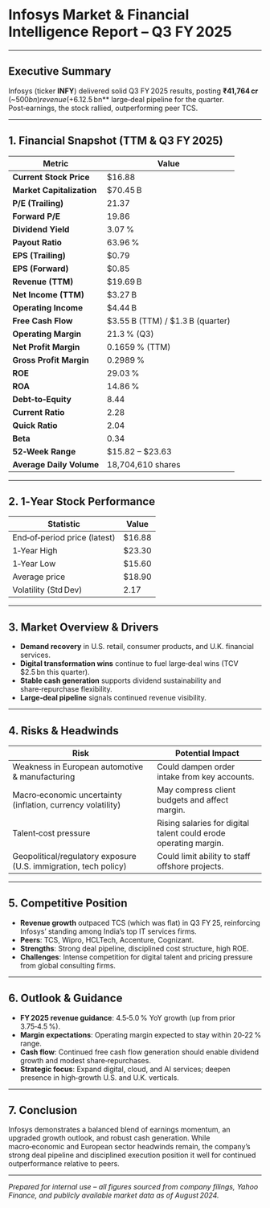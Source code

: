 # Infosys Market & Financial Intelligence Report – Q3 FY 2025

---

## Executive Summary
Infosys (ticker **INFY**) delivered solid Q3 FY 2025 results, posting **₹41,764 cr** (~$500 bn) revenue (+6.1 % YoY) and **₹6,822 cr** net profit (+4.7 % QoQ).  Operating margin expanded to **21.3 %**, comfortably within the guided 20‑22 % range.  The company raised its FY 2025 revenue guidance to **4.5‑5.0 % YoY growth** and highlighted a **$2.5 bn** large‑deal pipeline for the quarter.  Post‑earnings, the stock rallied, outperforming peer TCS.

---

## 1. Financial Snapshot (TTM & Q3 FY 2025)
| Metric | Value |
|--------|-------|
| **Current Stock Price** | $16.88 |
| **Market Capitalization** | $70.45 B |
| **P/E (Trailing)** | 21.37 |
| **Forward P/E** | 19.86 |
| **Dividend Yield** | 3.07 % |
| **Payout Ratio** | 63.96 % |
| **EPS (Trailing)** | $0.79 |
| **EPS (Forward)** | $0.85 |
| **Revenue (TTM)** | $19.69 B |
| **Net Income (TTM)** | $3.27 B |
| **Operating Income** | $4.44 B |
| **Free Cash Flow** | $3.55 B (TTM) / $1.3 B (quarter) |
| **Operating Margin** | 21.3 % (Q3) |
| **Net Profit Margin** | 0.1659 % (TTM) |
| **Gross Profit Margin** | 0.2989 % |
| **ROE** | 29.03 % |
| **ROA** | 14.86 % |
| **Debt‑to‑Equity** | 8.44 |
| **Current Ratio** | 2.28 |
| **Quick Ratio** | 2.04 |
| **Beta** | 0.34 |
| **52‑Week Range** | $15.82 – $23.63 |
| **Average Daily Volume** | 18,704,610 shares |

---

## 2. 1‑Year Stock Performance
| Statistic | Value |
|-----------|-------|
| End‑of‑period price (latest) | $16.88 |
| 1‑Year High | $23.30 |
| 1‑Year Low | $15.60 |
| Average price | $18.90 |
| Volatility (Std Dev) | 2.17 |

---

## 3. Market Overview & Drivers
- **Demand recovery** in U.S. retail, consumer products, and U.K. financial services.
- **Digital transformation wins** continue to fuel large‑deal wins (TCV $2.5 bn this quarter).
- **Stable cash generation** supports dividend sustainability and share‑repurchase flexibility.
- **Large‑deal pipeline** signals continued revenue visibility.

---

## 4. Risks & Headwinds
| Risk | Potential Impact |
|------|-----------------|
| Weakness in European automotive & manufacturing | Could dampen order intake from key accounts. |
| Macro‑economic uncertainty (inflation, currency volatility) | May compress client budgets and affect margin. |
| Talent‑cost pressure | Rising salaries for digital talent could erode operating margin. |
| Geopolitical/regulatory exposure (U.S. immigration, tech policy) | Could limit ability to staff offshore projects. |

---

## 5. Competitive Position
- **Revenue growth** outpaced TCS (which was flat) in Q3 FY 25, reinforcing Infosys’ standing among India’s top IT services firms.
- **Peers**: TCS, Wipro, HCLTech, Accenture, Cognizant.
- **Strengths**: Strong deal pipeline, disciplined cost structure, high ROE.
- **Challenges**: Intense competition for digital talent and pricing pressure from global consulting firms.

---

## 6. Outlook & Guidance
- **FY 2025 revenue guidance**: 4.5‑5.0 % YoY growth (up from prior 3.75‑4.5 %).
- **Margin expectations**: Operating margin expected to stay within 20‑22 % range.
- **Cash flow**: Continued free cash flow generation should enable dividend growth and modest share‑repurchases.
- **Strategic focus**: Expand digital, cloud, and AI services; deepen presence in high‑growth U.S. and U.K. verticals.

---

## 7. Conclusion
Infosys demonstrates a balanced blend of earnings momentum, an upgraded growth outlook, and robust cash generation.  While macro‑economic and European sector headwinds remain, the company’s strong deal pipeline and disciplined execution position it well for continued outperformance relative to peers.

---

*Prepared for internal use – all figures sourced from company filings, Yahoo Finance, and publicly available market data as of August 2024.*